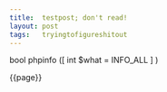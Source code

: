 ```yaml
---
title:	testpost; don't read!
layout:	post
tags:	tryingtofigureshitout
---
```


bool phpinfo ([ int $what = INFO_ALL ] )


{{page}}